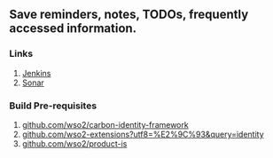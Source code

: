 ## Save reminders, notes, TODOs, frequently accessed information.

### Links
1. [Jenkins]()
2. [Sonar](https://wso2.org/jenkins/job/sonar/job/sonar-identity-inbound-auth-oauth/)

### Build Pre-requisites

1. [github.com/wso2/carbon-identity-framework](https://github.com/wso2/carbon-identity-framework.git)
2. [github.com/wso2-extensions?utf8=%E2%9C%93&query=identity](https://github.com/wso2-extensions?utf8=✓&query=identity)
3. [github.com/wso2/product-is](https://github.com/wso2/product-is.git)

